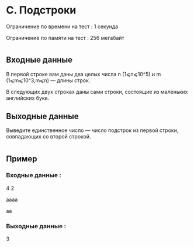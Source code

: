 # C. Подстроки
Ограничение по времени на тест : 1 секунда

Ограничение по памяти на тест : 256 мегабайт

#

## Входные данные
В первой строке вам даны два целых числа n (1⩽n⩽10^5) и m (1⩽m⩽10^3,m⩽n) — длины строк.

В следующих двух строках даны сами строки, состоящие из маленьких английских букв.

## Выходные данные
Выведите единственное число — число подстрок из первой строки, совпадающих со второй строкой.

#

## Пример

### Входные данные :
4 2

aaaa

aa
### Выходные данные :
3